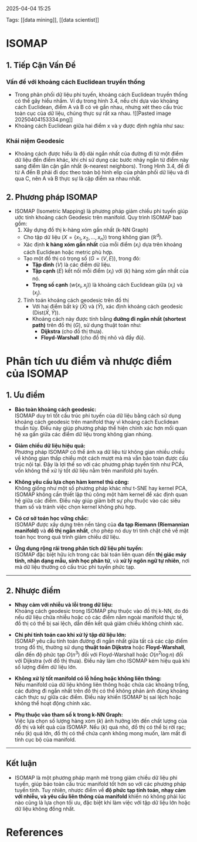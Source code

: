 2025-04-04 15:25


Tags: [[data mining]], [[data scientist]]

# ISOMAP

## 1. Tiếp Cận Vấn Đề

### Vấn đề với khoảng cách Euclidean truyền thống
- Trong phân phối dữ liệu phi tuyến, khoảng cách Euclidean truyền thống có thể gây hiểu nhầm. Ví dụ trong hình 3.4, nếu chỉ dựa vào khoảng cách Euclidean, điểm A và B có vẻ gần nhau, nhưng xét theo cấu trúc toàn cục của dữ liệu, chúng thực sự rất xa nhau.
![[Pasted image 20250404153334.png]]
- Khoảng cách Euclidean giữa hai điểm x và y được định nghĩa như sau:
### Khái niệm Geodesic
- Khoảng cách được hiểu là độ dài ngắn nhất của đường đi từ một điểm dữ liệu đến điểm khác, khi chỉ sử dụng các bước nhảy ngắn từ điểm này sang điểm lân cận gần nhất (k-nearest neighbors). Trong Hình 3.4, để đi từ A đến B phải đi dọc theo toàn bộ hình elip của phân phối dữ liệu và đi qua C, nên A và B thực sự là cặp điểm xa nhau nhất.

## 2. Phương pháp ISOMAP

- ISOMAP (Isometric Mapping) là phương pháp giảm chiều phi tuyến giúp ước tính khoảng cách Geodesic trên manifold. Quy trình ISOMAP bao gồm:
	1. Xây dựng đồ thị k-hàng xóm gần nhất (k-NN Graph)
	- Cho tập dữ liệu $(X = \{ x_1, x_2, \dots, x_n \})$ trong không gian $( \mathbb{R}^d )$.
	- Xác định **k hàng xóm gần nhất** của mỗi điểm $( x_i )$ dựa trên khoảng cách Euclidean hoặc metric phù hợp.
	- Tạo một đồ thị có trọng số $(G = (V, E))$, trong đó:
		- **Tập đỉnh** $( V )$ là các điểm dữ liệu.
		-  **Tập cạnh** $( E )$ kết nối mỗi điểm $( x_i )$ với $( k )$ hàng xóm gần nhất của nó.
		- **Trọng số cạnh** $( w(x_i, x_j) )$ là khoảng cách Euclidean giữa $( x_i )$ và $( x_j )$.
	2. Tính toán khoảng cách geodesic trên đồ thị
		- Với hai điểm bất kỳ $(\bar{X} )$ và $( \bar{Y} )$, xác định khoảng cách geodesic $( \text{Dist}(\bar{X}, \bar{Y}) )$.
		- Khoảng cách này được tính bằng **đường đi ngắn nhất (shortest path)** trên đồ thị $( G )$, sử dụng thuật toán như:
			-  **Dijkstra** (cho đồ thị thưa).
			- **Floyd-Warshall** (cho đồ thị nhỏ và đầy đủ).

# Phân tích ưu điểm và nhược điểm của ISOMAP

## 1. Ưu điểm

-  **Bảo toàn khoảng cách geodesic:**  
	ISOMAP duy trì tốt cấu trúc phi tuyến của dữ liệu bằng cách sử dụng khoảng cách geodesic trên manifold thay vì khoảng cách Euclidean thuần túy. Điều này giúp phương pháp thể hiện chính xác hơn mối quan hệ xa gần giữa các điểm dữ liệu trong không gian nhúng.  

 - **Giảm chiều dữ liệu hiệu quả:**  
	Phương pháp ISOMAP có thể ánh xạ dữ liệu từ không gian nhiều chiều về không gian thấp chiều một cách mượt mà mà vẫn bảo toàn được cấu trúc nội tại. Đây là lợi thế so với các phương pháp tuyến tính như PCA, vốn không thể xử lý tốt dữ liệu nằm trên manifold phi tuyến.  

 - **Không yêu cầu lựa chọn hàm kernel thủ công:**  
	Không giống như một số phương pháp khác như t-SNE hay kernel PCA, ISOMAP không cần thiết lập thủ công một hàm kernel để xác định quan hệ giữa các điểm. Điều này giúp giảm bớt sự phụ thuộc vào các siêu tham số và tránh việc chọn kernel không phù hợp.  

 - **Có cơ sở toán học vững chắc:**  
	ISOMAP được xây dựng trên nền tảng của **đa tạp Riemann (Riemannian manifold)** và **đồ thị ngắn nhất**, cho phép nó duy trì tính chặt chẽ về mặt toán học trong quá trình giảm chiều dữ liệu.  

 - **Ứng dụng rộng rãi trong phân tích dữ liệu phi tuyến:**  
	ISOMAP đặc biệt hữu ích trong các bài toán liên quan đến **thị giác máy tính, nhận dạng mẫu, sinh học phân tử**, và **xử lý ngôn ngữ tự nhiên**, nơi mà dữ liệu thường có cấu trúc phi tuyến phức tạp.  

---

## 2. Nhược điểm

-  **Nhạy cảm với nhiễu và lỗi trong dữ liệu:**  
	Khoảng cách geodesic trong ISOMAP phụ thuộc vào đồ thị k-NN, do đó nếu dữ liệu chứa nhiễu hoặc có các điểm nằm ngoài manifold thực tế, đồ thị có thể bị sai lệch, dẫn đến kết quả giảm chiều không chính xác.  

 - **Chi phí tính toán cao khi xử lý tập dữ liệu lớn:**  
	ISOMAP yêu cầu tính toán đường đi ngắn nhất giữa tất cả các cặp điểm trong đồ thị, thường sử dụng **thuật toán Dijkstra** hoặc **Floyd-Warshall**, dẫn đến độ phức tạp $O(n^3)$ đối với Floyd-Warshall hoặc $O(n^2 \log n)$ đối với Dijkstra (với đồ thị thưa). Điều này làm cho ISOMAP kém hiệu quả khi số lượng điểm dữ liệu lớn.  

 - **Không xử lý tốt manifold có lỗ hổng hoặc không liên thông:**  
	Nếu manifold của dữ liệu không liên thông hoặc chứa các khoảng trống, các đường đi ngắn nhất trên đồ thị có thể không phản ánh đúng khoảng cách thực sự giữa các điểm. Điều này khiến ISOMAP bị sai lệch hoặc không thể hoạt động chính xác.  

 - **Phụ thuộc vào tham số k trong k-NN Graph:**  
	Việc lựa chọn số lượng hàng xóm $( k )$ ảnh hưởng lớn đến chất lượng của đồ thị và kết quả của ISOMAP. Nếu $( k )$ quá nhỏ, đồ thị có thể bị rời rạc; nếu $( k )$ quá lớn, đồ thị có thể chứa cạnh không mong muốn, làm mất đi tính cục bộ của manifold.  

---

## Kết luận

- ISOMAP là một phương pháp mạnh mẽ trong giảm chiều dữ liệu phi tuyến, giúp bảo toàn cấu trúc manifold tốt hơn so với các phương pháp tuyến tính. Tuy nhiên, nhược điểm về **độ phức tạp tính toán, nhạy cảm với nhiễu, và yêu cầu liên thông của manifold** khiến nó không phải lúc nào cũng là lựa chọn tối ưu, đặc biệt khi làm việc với tập dữ liệu lớn hoặc dữ liệu không đồng nhất.  

# References

